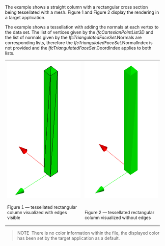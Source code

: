 The example shows a straight column with a rectangular cross section being tessellated with a mesh. Figure 1 and Figure 2 display the rendering in a target application.

The example shows a tessellation with adding the normals at each vertex to the data set. The list of vertices given by the _IfcCartesianPointList3D_ and the list of normals given by the _IfcTriangulatedFaceSet_.Normals are corresponding lists, therefore the _IfcTriangulatedFaceSet_.NormalIndex is not provided and the _IfcTriangulatedFaceSet_.CoordIndex applies to both lists.

<table summary="straight beam tessellated">
 <tr>
  <td>
   <img src="../../../../figures/examples/column_rectangle_straight_tessellated_reference-view_edges.png" alt="column_rectangle_straight_tessellated_reference-view_edges">
  </td>
  <td>
   <img src="../../../../figures/examples/column_rectangle_straight_tessellated_reference-view_shaded.png" alt="column_rectangle_straight_tessellated_reference-view_shaded">
  </td>
 </tr>
 <tr style="height:20px;">
  <td style=" vertical-align:bottom;">
   <p class="figure">Figure 1 &mdash; tessellated rectangular <br>column visualized with edges visible</p>
  </td>
  <td style=" vertical-align:bottom;">
   <p class="figure">Figure 2 &mdash; tessellated rectangular <br>column visualized without edges</p>
  </td>
 </tr>
</table>

> NOTE&nbsp; There is no color information within the file, the displayed color has been set by the target application as a default.